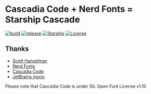 # Cascadia Code + Nerd Fonts = Starship Cascade

[![build](https://github.com/tprasadtp/starship-fonts/workflows/build/badge.svg)](https://github.com/tprasadtp/starship-fonts/actions?query=workflow%3Abuild)
[![release](https://github.com/tprasadtp/starship-fonts/workflows/release/badge.svg)](https://github.com/tprasadtp/starship-fonts/actions?query=workflow%3Arelease)
[![Starship](https://img.shields.io/github/v/release/tprasadtp/starship-fonts?label=starship)](https://github.com/tprasadtp/starship-fonts/releases)
[![License](https://img.shields.io/badge/license-MIT-orange)](https://github.com/tprasadtp/starship-fonts/blob/master/LICENSE)

## Thanks

- [Scott Hanselman](https://www.hanselman.com/blog/PatchingTheNewCascadiaCodeToIncludePowerlineGlyphsAndOtherNerdFontsForTheWindowsTerminal.aspx)
- [Nerd Fonts](https://github.com/ryanoasis/nerd-fonts)
- [Cascadia Code](https://github.com/microsoft/cascadia-code)
- [JetBrains mono](https://jetbrains.com/mono)

Please note that Cascadia Code is under SIL Open Font License v1.10
